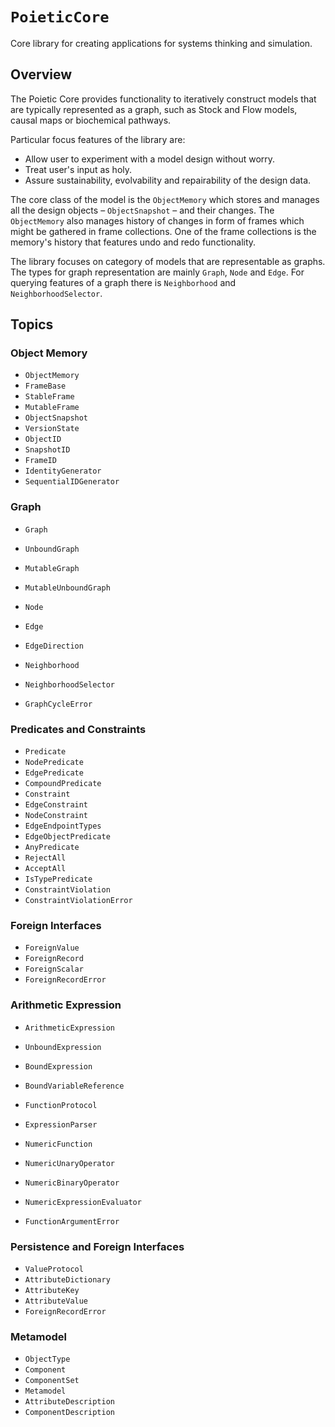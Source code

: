 # ``PoieticCore``

Core library for creating applications for systems thinking and simulation.

## Overview

The Poietic Core provides functionality to iteratively construct models that
are typically represented as a graph, such as Stock and Flow models,
causal maps or biochemical pathways.

Particular focus features of the library are:

- Allow user to experiment with a model design without worry.
- Treat user's input as holy.
- Assure sustainability, evolvability and repairability of the design data.

The core class of the model is the ``ObjectMemory`` which stores and manages
all the design objects – ``ObjectSnapshot`` – and their changes. The ``ObjectMemory`` also manages
history of changes in form of frames which might be gathered in frame
collections. One of the frame collections is the memory's history that
features undo and redo functionality.

The library focuses on category of models that are representable as graphs.
The types for graph representation are mainly ``Graph``, ``Node`` and ``Edge``.
For querying features of a graph there is ``Neighborhood`` and
``NeighborhoodSelector``.


## Topics

### Object Memory

- ``ObjectMemory``
- ``FrameBase``
- ``StableFrame``
- ``MutableFrame``
- ``ObjectSnapshot``
- ``VersionState``
- ``ObjectID``
- ``SnapshotID``
- ``FrameID``
- ``IdentityGenerator``
- ``SequentialIDGenerator``

### Graph

- ``Graph``
- ``UnboundGraph``
- ``MutableGraph``
- ``MutableUnboundGraph``

- ``Node``
- ``Edge``
- ``EdgeDirection``

- ``Neighborhood``
- ``NeighborhoodSelector``

- ``GraphCycleError``

### Predicates and Constraints

- ``Predicate``
- ``NodePredicate``
- ``EdgePredicate``
- ``CompoundPredicate``
- ``Constraint``
- ``EdgeConstraint``
- ``NodeConstraint``
- ``EdgeEndpointTypes``
- ``EdgeObjectPredicate``
- ``AnyPredicate``
- ``RejectAll``
- ``AcceptAll``
- ``IsTypePredicate``
- ``ConstraintViolation``
- ``ConstraintViolationError``

### Foreign Interfaces

- ``ForeignValue``
- ``ForeignRecord``
- ``ForeignScalar``
- ``ForeignRecordError``

### Arithmetic Expression

- ``ArithmeticExpression``
- ``UnboundExpression``
- ``BoundExpression``
- ``BoundVariableReference``


- ``FunctionProtocol``
- ``ExpressionParser``
- ``NumericFunction``
- ``NumericUnaryOperator``
- ``NumericBinaryOperator``
- ``NumericExpressionEvaluator``
- ``FunctionArgumentError``


### Persistence and Foreign Interfaces

- ``ValueProtocol``
- ``AttributeDictionary``
- ``AttributeKey``
- ``AttributeValue``
- ``ForeignRecordError``

### Metamodel

- ``ObjectType``
- ``Component``
- ``ComponentSet``
- ``Metamodel``
- ``AttributeDescription``
- ``ComponentDescription``
